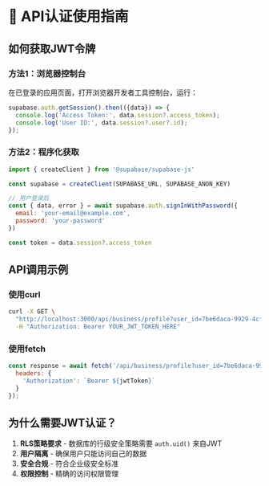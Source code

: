 # 🔐 API认证使用指南

## 如何获取JWT令牌

### 方法1：浏览器控制台
在已登录的应用页面，打开浏览器开发者工具控制台，运行：

```javascript
supabase.auth.getSession().then(({data}) => {
  console.log('Access Token:', data.session?.access_token);
  console.log('User ID:', data.session?.user?.id);
});
```

### 方法2：程序化获取
```javascript
import { createClient } from '@supabase/supabase-js'

const supabase = createClient(SUPABASE_URL, SUPABASE_ANON_KEY)

// 用户登录后
const { data, error } = await supabase.auth.signInWithPassword({
  email: 'your-email@example.com',
  password: 'your-password'
})

const token = data.session?.access_token
```

## API调用示例

### 使用curl
```bash
curl -X GET \
  "http://localhost:3000/api/business/profile?user_id=7be6daca-9929-4cff-94be-2dc7f29ceea5" \
  -H "Authorization: Bearer YOUR_JWT_TOKEN_HERE"
```

### 使用fetch
```javascript
const response = await fetch('/api/business/profile?user_id=7be6daca-9929-4cff-94be-2dc7f29ceea5', {
  headers: {
    'Authorization': `Bearer ${jwtToken}`
  }
});
```

## 为什么需要JWT认证？

1. **RLS策略要求** - 数据库的行级安全策略需要 `auth.uid()` 来自JWT
2. **用户隔离** - 确保用户只能访问自己的数据
3. **安全合规** - 符合企业级安全标准
4. **权限控制** - 精确的访问权限管理
